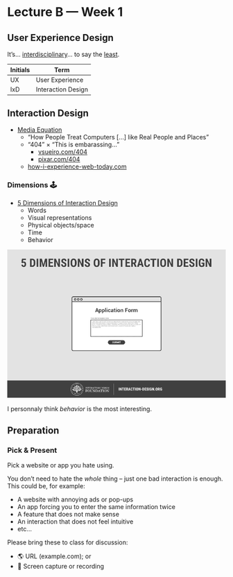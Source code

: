# Lecture B — Week 1

## User Experience Design

It’s… [interdisciplinary](https://github.com/envisprecisely/disciplines-of-ux)… to say the [least](https://public-media.interaction-design.org/images/encyclopedia/human_computer_interaction_hci/Interaction-Design-Disciplines.jpg).
<!-- Source: https://www.interaction-design.org/literature/book/the-encyclopedia-of-human-computer-interaction-2nd-ed/human-computer-interaction-brief-intro -->

Initials|Term
---|---
UX | User Experience
IxD | Interaction Design

## Interaction Design

- [Media Equation](https://en.wikipedia.org/wiki/The_Media_Equation)
  - “How People Treat Computers […] like Real People and Places”
  - “404” × “This is embarassing…”
    - [vsueiro.com/404](https://vsueiro.com/404)
    - [pixar.com/404](https://www.pixar.com/404)
  - [how-i-experience-web-today.com](https://how-i-experience-web-today.com/)

### Dimensions 🕹
- [5 Dimensions of Interaction Design](https://www.interaction-design.org/literature/topics/interaction-design)
  - Words
  - Visual representations
  - Physical objects/space
  - Time
  - Behavior

![GIF](../../../../media/5-dimensions.gif)

I personnaly think _behavior_ is the most interesting.

## Preparation

### Pick & Present

Pick a website or app you hate using.

You don’t need to hate the _whole_ thing – just one bad interaction is enough. This could be, for example:

- A website with annoying ads or pop-ups
- An app forcing you to enter the same information twice
- A feature that does not make sense
- An interaction that does not feel intuitive
- etc…

Please bring these to class for discussion:

- 🌎 URL (example.com); or
- 📱 Screen capture or recording
